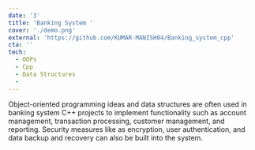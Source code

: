 ```yaml
---
date: '3'
title: 'Banking System '
cover: './demo.png'
external: 'https://github.com/KUMAR-MANISH04/Banking_system_cpp'
cta: ''
tech:
  - OOPs
  - Cpp
  - Data Structures
  - 
---
```


Object-oriented programming ideas and data structures are often used in banking system C++ projects to implement functionality such as account management, transaction processing, customer management, and reporting. Security measures like as encryption, user authentication, and data backup and recovery can also be built into the system.
